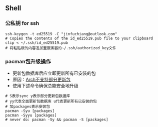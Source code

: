 ## Shell
### 公私钥 for ssh
```shell
ssh-keygen -t ed25519 -C "jinfuchiang@outlook.com"
# Copies the contents of the id_ed25519.pub file to your clipboard
clip < ~/.ssh/id_ed25519.pub
# 将粘贴板的内容追加至服务器的~/.ssh/authorized_key文件
```
### pacman包升级操作
- 更新包数据库后应立即更新所有已安装的包
- 原因：<a href = "https://wiki.archlinux.org/title/System_maintenance#Partial_upgrades_are_unsupported">Arch不支持部分更新包</a>
- 使用下述命令确保总能安全地升级
```shell
# S表示sync y表示部分更新包数据库
# yy代表全面更新包数据库 u代表更新所有已安装的包
# 加packages表示安装包
pacman -Syu [packages]
pacman -Syyu [packages]
# never do: pacman -Sy && pacman -S [packages]
```
